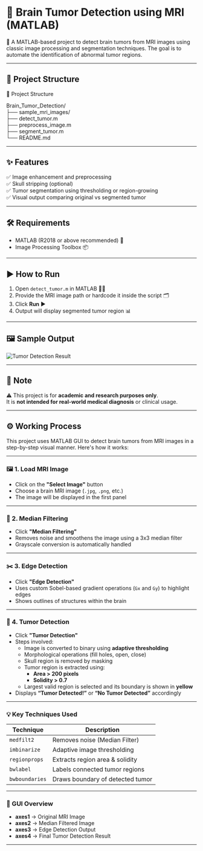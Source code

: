 # 🧠 Brain Tumor Detection using MRI (MATLAB)

🚀 A MATLAB-based project to detect brain tumors from MRI images using classic image processing and segmentation techniques. The goal is to automate the identification of abnormal tumor regions.

---

## 📁 Project Structure

📂 Project Structure

Brain_Tumor_Detection/ <br>
├── sample_mri_images/    <br>
├── detect_tumor.m         <br>
├── preprocess_image.m      <br>
├── segment_tumor.m         <br>
└── README.md       <br>


---

## ✨ Features

✅ Image enhancement and preprocessing  
✅ Skull stripping (optional)  
✅ Tumor segmentation using thresholding or region-growing  
✅ Visual output comparing original vs segmented tumor

---

## 🛠️ Requirements

- MATLAB (R2018 or above recommended) 🧪  
- Image Processing Toolbox 📦

---

## ▶️ How to Run

1. Open `detect_tumor.m` in MATLAB 🧑‍💻  
2. Provide the MRI image path or hardcode it inside the script 🗂️  
3. Click **Run** ▶️  
4. Output will display segmented tumor region 📊

---

## 🖼️ Sample Output

![Tumor Detection Result](sample_output.png)

---

## 📌 Note

⚠️ This project is for **academic and research purposes only**.  
It is **not intended for real-world medical diagnosis** or clinical usage.

---

## ⚙️ Working Process

This project uses MATLAB GUI to detect brain tumors from MRI images in a step-by-step visual manner. Here's how it works:

---

### 🖼️ 1. Load MRI Image
- Click on the **"Select Image"** button
- Choose a brain MRI image (`.jpg`, `.png`, etc.)
- The image will be displayed in the first panel

---

### 🧹 2. Median Filtering
- Click **"Median Filtering"**
- Removes noise and smoothens the image using a 3x3 median filter
- Grayscale conversion is automatically handled

---

### ✂️ 3. Edge Detection
- Click **"Edge Detection"**
- Uses custom Sobel-based gradient operations (`Gx` and `Gy`) to highlight edges
- Shows outlines of structures within the brain

---

### 🧠 4. Tumor Detection
- Click **"Tumor Detection"**
- Steps involved:
  - Image is converted to binary using **adaptive thresholding**
  - Morphological operations (fill holes, open, close)
  - Skull region is removed by masking
  - Tumor region is extracted using:
    - **Area > 200 pixels**
    - **Solidity > 0.7**
  - Largest valid region is selected and its boundary is shown in **yellow**
- Displays **“Tumor Detected!”** or **“No Tumor Detected”** accordingly

---

### 💡 Key Techniques Used

| Technique | Description |
|----------|-------------|
| `medfilt2` | Removes noise (Median Filter) |
| `imbinarize` | Adaptive image thresholding |
| `regionprops` | Extracts region area & solidity |
| `bwlabel` | Labels connected tumor regions |
| `bwboundaries` | Draws boundary of detected tumor |

---

### 🧪 GUI Overview

- **axes1** → Original MRI Image  
- **axes2** → Median Filtered Image  
- **axes3** → Edge Detection Output  
- **axes4** → Final Tumor Detection Result

---

